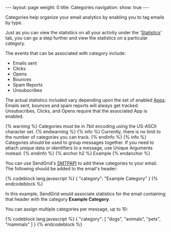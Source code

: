 --- layout: page weight: 0 title: Categories navigation: show: true ---

Categories help organize your email analytics by enabling you to tag
emails by type.

Just as you can view the statistics on all your activity under the
'[Statistics]({{root_url}}/Delivery_Metrics/)' tab, you can go a step
further and view the statistics on a particular category.

The events that can be associated with category include:

-   Emails sent
-   Clicks
-   Opens
-   Bounces
-   Spam Reports
-   Unsubscribes

The actual statistics included vary depending upon the set of enabled
[Apps]({{root_url}}/Apps/). Emails sent, bounces and spam reports will
always get tracked. Unsubscribes, Clicks, and Opens require that the
associated App is enabled.

{% warning %} Categories must be in 7bit encoding using the US-ASCII
character set. {% endwarning %} {% info %} Currently, there is no limit
to the number of categories you can track. {% endinfo %} {% info %}
Categories should be used to group messages together. If you need to
attach unique data or identifiers to a message, use Unique Arguments
instead. {% endinfo %} {% anchor h2 %} Example {% endanchor %}

You can use SendGrid's [SMTPAPI]({{root_url}}/API_Reference/SMTP_API/)
to add these categories to your email. The following should be added to
the email's header:

{% codeblock lang:javascript %}
{
  "category": "Example Category"
}
{% endcodeblock %}

In this example, SendGrid would associate statistics for the email
containing that header with the category **Example Category**.

You can assign multiple categories per message, up to 10:

{% codeblock lang:javascript %}
{
  "category": [
    "dogs",
    "animals",
    "pets",
    "mammals"
  ]
}
{% endcodeblock %}
